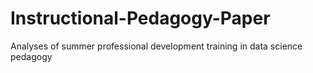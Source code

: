 # Instructional-Pedagogy-Paper
Analyses of summer professional development training in data science pedagogy
